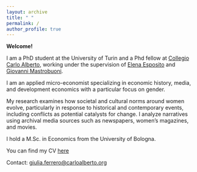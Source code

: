 ```yaml
---
layout: archive
title: " "
permalink: /
author_profile: true
---
```


**Welcome!**

I am a PhD student at the University of Turin and a Phd fellow at [Collegio
Carlo Alberto](https://www.phdpareto.carloalberto.org/giulia-ferrero/), working under the supervision of [Elena Esposito](https://www.elenaesposito.com/) and [Giovanni Mastrobuoni](https://sites.google.com/site/giovannimastrobuoni/).

I am an applied micro-economist specializing in economic history, media, and development
economics with a particular focus on gender. 

My research examines how societal and cultural norms around women evolve, particularly in response to historical and
contemporary events, including conflicts as potential catalysts for change. I analyze narratives
using archival media sources such as newspapers, women’s magazines, and movies.

I hold a M.Sc. in Economics from the University of Bologna.

You can find my CV [here](https://www.dropbox.com/scl/fi/c6ei4qjv68oxd9aasa357/CV_Ferrero_2025.pdf?rlkey=3rdihh85jyylpcumom0hha3mr&st=w8rx0tmy&dl=0)

Contact: [giulia.ferrero@carloalberto.org](mailto:giulia.ferrero@carloalberto.org)
